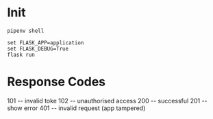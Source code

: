 # Init
```
pipenv shell
```

```
set FLASK_APP=application
set FLASK_DEBUG=True
flask run
```

# Response Codes

101 -- invalid toke
102 -- unauthorised access
200 -- successful
201 -- show error
401 -- invalid request (app tampered)
